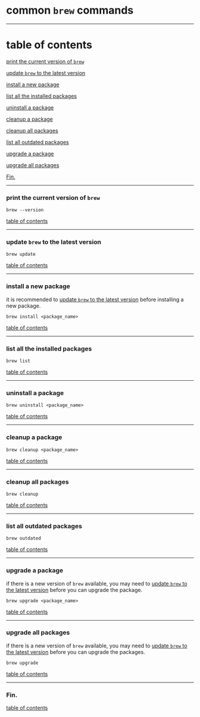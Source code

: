 # common `brew` commands

----

# table of contents

[print the current version of `brew`](#print-the-current-version-of-brew)

[update `brew` to the latest version](#update-brew-to-the-latest-version)

[install a new package](#install-a-new-package)

[list all the installed packages](#list-all-the-installed-packages)

[uninstall a package](#uninstall-a-package)

[cleanup a package](#cleanup-a-package)

[cleanup all packages](#cleanup-all-packages)

[list all outdated packages](#list-all-outdated-packages)

[upgrade a package](#upgrade-a-package)

[upgrade all packages](#upgrade-all-packages)

[Fin.](#fin)

----

### print the current version of `brew`

```shell
brew --version
```

[table of contents](#table-of-contents)

----

### update `brew` to the latest version

```shell
brew update
```

[table of contents](#table-of-contents)

----

### install a new package

it is recommended to
[update `brew` to the latest version](#update-brew-to-the-latest-version)
before installing a new package.

```shell
brew install <package_name>
```

[table of contents](#table-of-contents)

----

### list all the installed packages

```shell
brew list
```

[table of contents](#table-of-contents)

----

### uninstall a package

```shell
brew uninstall <package_name>
```

[table of contents](#table-of-contents)

----

### cleanup a package

```shell
brew cleanup <package_name>
```

[table of contents](#table-of-contents)

----

### cleanup all packages

```shell
brew cleanup
```

[table of contents](#table-of-contents)

----

### list all outdated packages

```shell
brew outdated
```

[table of contents](#table-of-contents)

----

### upgrade a package

if there is a new version of `brew` available,
you may need to
[update `brew` to the latest version](#update-brew-to-the-latest-version)
before you can upgrade the package.

```shell
brew upgrade <package_name>
```

[table of contents](#table-of-contents)

----

### upgrade all packages

if there is a new version of `brew` available,
you may need to
[update `brew` to the latest version](#update-brew-to-the-latest-version)
before you can upgrade the packages.

```shell
brew upgrade
```

[table of contents](#table-of-contents)

----

### Fin.

[table of contents](#table-of-contents)
